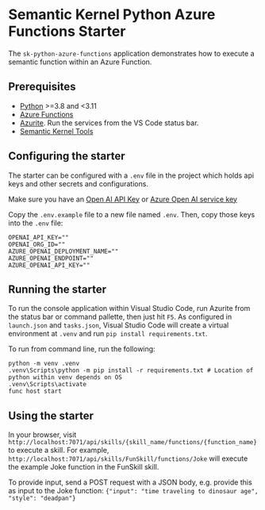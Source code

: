 # Semantic Kernel Python Azure Functions Starter

The `sk-python-azure-functions` application demonstrates how to execute a semantic function within an Azure Function.

## Prerequisites

- [Python](https://www.python.org/downloads/) >=3.8 and <3.11
- [Azure Functions](https://marketplace.visualstudio.com/items?itemName=ms-azuretools.vscode-azurefunctions)
- [Azurite](https://marketplace.visualstudio.com/items?itemName=Azurite.azurite). Run the services from the VS Code status bar.
- [Semantic Kernel Tools](https://marketplace.visualstudio.com/items?itemName=ms-semantic-kernel.semantic-kernel)

## Configuring the starter

The starter can be configured with a `.env` file in the project which holds api keys and other secrets and configurations.

Make sure you have an
[Open AI API Key](https://openai.com/api/) or
[Azure Open AI service key](https://learn.microsoft.com/azure/cognitive-services/openai/quickstart?pivots=rest-api)

Copy the `.env.example` file to a new file named `.env`. Then, copy those keys into the `.env` file:

```
OPENAI_API_KEY=""
OPENAI_ORG_ID=""
AZURE_OPENAI_DEPLOYMENT_NAME=""
AZURE_OPENAI_ENDPOINT=""
AZURE_OPENAI_API_KEY=""
```

## Running the starter

To run the console application within Visual Studio Code, run Azurite from the status bar or command pallette, then just hit `F5`.
As configured in `launch.json` and `tasks.json`, Visual Studio Code will create a virtual environment at `.venv` and run `pip install requirements.txt`.

To run from command line, run the following:

```
python -m venv .venv
.venv\Scripts\python -m pip install -r requirements.txt # Location of python within venv depends on OS
.venv\Scripts\activate
func host start
```

## Using the starter

In your browser, visit `http://localhost:7071/api/skills/{skill_name/functions/{function_name}` to execute a skill.
For example, `http://localhost:7071/api/skills/FunSkill/functions/Joke` will execute the example Joke function in the FunSkill skill.

To provide input, send a POST request with a JSON body, e.g. provide this as input to the Joke function:
`{"input": "time traveling to dinosaur age", "style": "deadpan"}`
